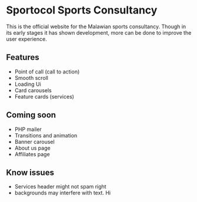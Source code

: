 # Sportocol Sports Consultancy 
  
This is the official website for the Malawian sports consultancy. Though in its early stages it has shown development, more can be done to improve the user experience. 

## Features 
- Point of call (call to action) 
- Smooth scroll 
- Loading Ui
- Card carousels
- Feature cards (services) 

## Coming soon 
- PHP mailer 
- Transitions and animation
- Banner carousel 
- About us page
- Affiliates page

## Know issues
- Services header might not spam right
- backgrounds may interfere with text. Hi 
